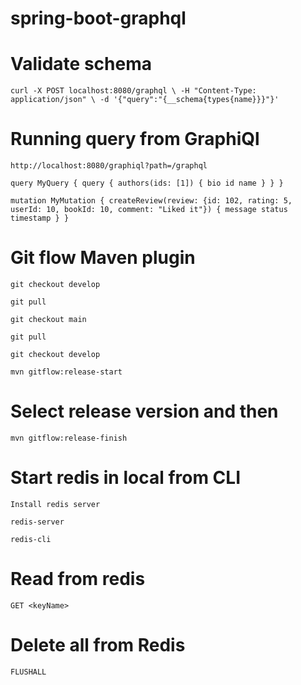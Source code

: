 # spring-boot-graphql

# Validate schema
`curl -X POST localhost:8080/graphql \
-H "Content-Type: application/json" \
-d '{"query":"{__schema{types{name}}}"}'`

# Running query from GraphiQl

`http://localhost:8080/graphiql?path=/graphql`

`query MyQuery {
    query {
        authors(ids: [1]) {
            bio
            id
            name
        }
    }
}`

`mutation MyMutation {
  createReview(review: {id: 102, rating: 5, userId: 10, bookId: 10, comment: "Liked it"}) {
    message
    status
    timestamp
  }
}`

# Git flow Maven plugin

`git checkout develop`

`git pull`

`git checkout main`

`git pull`

`git checkout develop`

`mvn gitflow:release-start`

# Select release version and then

`mvn gitflow:release-finish`


# Start redis in local from CLI
`Install redis server`

`redis-server`

`redis-cli`

# Read from redis

`GET <keyName>`

# Delete all from Redis

`FLUSHALL`
